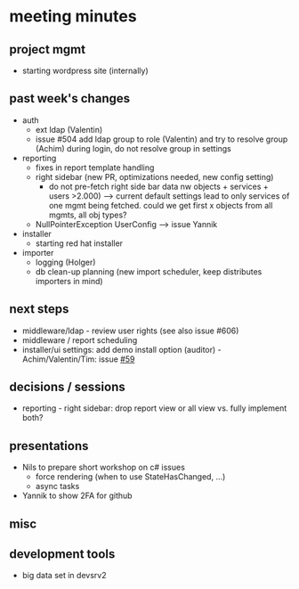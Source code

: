 # meeting minutes

## project mgmt
- starting wordpress site (internally)

## past week's changes
- auth 
  - ext ldap (Valentin)
  - issue #504 add ldap group to role (Valentin) and try to resolve group (Achim) during login, do not resolve group in settings 
- reporting
  - fixes in report template handling
  - right sidebar (new PR, optimizations needed, new config setting)
    - do not pre-fetch right side bar data nw objects + services + users >2.000)
     --> current default settings lead to only services of one mgmt being fetched. could we get first x objects from all mgmts, all obj types?
  - NullPointerException UserConfig --> issue Yannik
- installer
  - starting red hat installer
- importer 
  - logging (Holger)
  - db clean-up planning (new import scheduler, keep distributes importers in mind)

## next steps
- middleware/ldap - review user rights (see also issue #606)
- middleware / report scheduling
- installer/ui settings: add demo install option (auditor) - Achim/Valentin/Tim: issue [#59](https://github.com/CactuseSecurity/firewall-orchestrator/issues/59)

## decisions / sessions
- reporting - right sidebar:  drop report view or all view vs. fully implement both?  

## presentations
- Nils to prepare short workshop on c# issues
  - force rendering (when to use StateHasChanged, ...)
  - async tasks
- Yannik to show 2FA for github
  
## misc

## development tools
  - big data set in devsrv2
